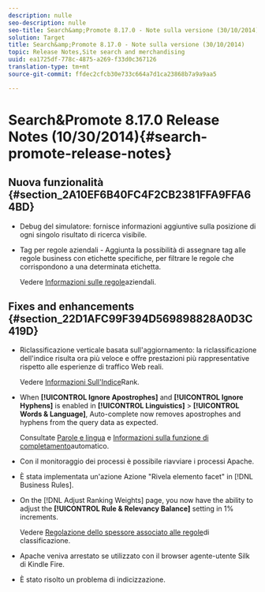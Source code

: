 ```yaml
---
description: nulle
seo-description: nulle
seo-title: Search&amp;Promote 8.17.0 - Note sulla versione (30/10/2014)
solution: Target
title: Search&amp;Promote 8.17.0 - Note sulla versione (30/10/2014)
topic: Release Notes,Site search and merchandising
uuid: ea1725df-778c-4875-a269-f33d0c367126
translation-type: tm+mt
source-git-commit: ffdec2cfcb30e733c664a7d1ca23868b7a9a9aa5

---
```



# Search&amp;Promote 8.17.0 Release Notes (10/30/2014){#search-promote-release-notes}

## Nuova funzionalità {#section_2A10EF6B40FC4F2CB2381FFA9FFA64BD}

* Debug del simulatore: fornisce informazioni aggiuntive sulla posizione di ogni singolo risultato di ricerca visibile.
* Tag per regole aziendali - Aggiunta la possibilità di assegnare tag alle regole business con etichette specifiche, per filtrare le regole che corrispondono a una determinata etichetta.

   Vedere [Informazioni sulle regole](../c-about-rules-menu/c-about-business-rules.md#concept_2A93D76216754D3D8412CDEA00BD26BD)aziendali.

## Fixes and enhancements {#section_22D1AFC99F394D569898828A0D3C419D}

* Riclassificazione verticale basata sull&#39;aggiornamento: la riclassificazione dell&#39;indice risulta ora più veloce e offre prestazioni più rappresentative rispetto alle esperienze di traffico Web reali.

   Vedere [Informazioni Sull&#39;Indice](../c-about-index-menu/c-about-re-rank-index.md#concept_147B0A9FCD51451787DA898E06F7C692)Rank.

* When **[!UICONTROL Ignore Apostrophes]** and **[!UICONTROL Ignore Hyphens]** is enabled in **[!UICONTROL Linguistics]** > **[!UICONTROL Words & Language]**, Auto-complete now removes apostrophes and hyphens from the query data as expected.

   Consultate [Parole e lingua](../c-about-linguistics-menu/c-about-words-and-language.md#concept_CEB4B9576F3C4E2EB87B352EEC738D79) e [Informazioni sulla funzione di completamento](../c-about-auto-complete.md#concept_093A9CD754864BA79B456FE4BEB64578)automatico.

* Con il monitoraggio dei processi è possibile riavviare i processi Apache.
* È stata implementata un&#39;azione  Azione &quot;Rivela elemento facet&quot; in [!DNL Business Rules].
* On the [!DNL Adjust Ranking Weights] page, you now have the ability to adjust the **[!UICONTROL Rule & Relevancy Balance]** setting in 1% increments.

   Vedere [Regolazione dello spessore associato alle regole](../c-about-rules-menu/c-about-ranking-rules.md#task_3CB6FC92A66F4D99874A42D55825DB64)di classificazione.

* Apache veniva arrestato se utilizzato con il browser agente-utente Silk di Kindle Fire.
* È stato risolto un problema di indicizzazione.

